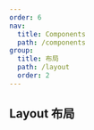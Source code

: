 ```yaml
---
order: 6
nav:
  title: Components
  path: /components
group:
  title: 布局
  path: /layout
  order: 2
---
```


## Layout 布局
